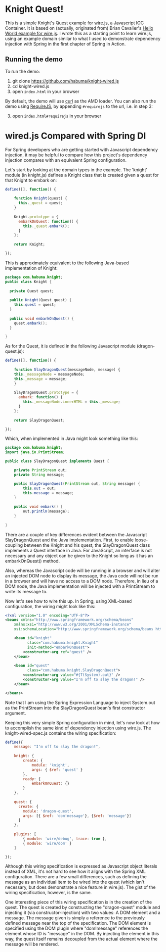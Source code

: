 # Knight Quest!

This is a simple Knight's Quest example for [wire.js](https://github.com/briancavalier/wire), a Javascript IOC Container.
It is based on (actually, originated from) Brian Cavalier's [Hello World example for wire.js](https://github.com/briancavalier/hello-wire).
I wrote this as a starting point to learn wire.js, using an example domain similar to what I used to demonstrate dependency injection
with Spring in the first chapter of Spring in Action.

## Running the demo

To run the demo:

1. git clone https://github.com/habuma/knight-wired.js
1. cd knight-wired.js
1. open `index.html` in your browser

By default, the demo will use [curl](https://github.com/unscriptable/curl) as the AMD loader.  You can also run the demo using [RequireJS](https://github.com/jrburke/requirejs.git), by appending `#requirejs` to the url, i.e. in step 3:

3. open `index.html#requirejs` in your browser

# wired.js Compared with Spring DI

For Spring developers who are getting started with Javascript dependency injection, it may be helpful to compare how this project's
dependency injection compares with an equivalent Spring configuration. 

Let's start by looking at the domain types in the example. The 'knight' module (in knight.js) defines a Knight class that is created
given a quest for that Knight to embark on:

```javascript
define([], function() {
	
	function Knight(quest) {
	  this._quest = quest;
	}
	
	Knight.prototype = {
	  embarkOnQuest: function() {
	    this._quest.embark();
	  }
	};
	
	return Knight;

});
```

This is approximately equivalent to the following Java-based implementation of Knight:

```java
package com.habuma.knight;
public class Knight {
  
  private Quest quest;
  
  public Knight(Quest quest) {
    this.quest = quest;
  }
  
  public void embarkOnQuest() {
    quest.embark();
  }

}
```

As for the Quest, it is defined in the following Javascript module (dragon-quest.js):

```javascript
define([], function() {
	
	function SlayDragonQuest(messageNode, message) {
    this._messageNode = messageNode;
    this._message = message;
	}
	
	SlayDragonQuest.prototype = {
	  embark: function() {
	    this._messageNode.innerHTML = this._message;
	  }
	};
	
	return SlayDragonQuest;

});
```

Which, when implemented in Java might look something like this:

```java
package com.habuma.knight;
import java.io.PrintStream;

public class SlayDragonQuest implements Quest {

	private PrintStream out;
	private String message;

	public SlayDragonQuest(PrintStream out, String message) {
		this.out = out;
		this.message = message;
	}
	
	public void embark() {
		out.println(message);
	}
	
}
```

There are a couple of key differences evident between the Javascript SlayDragonQuest and the Java implementation. First, to enable
loose-coupling between the Knight and his quest, the SlayDragonQuest class implements a Quest interface in Java. For JavaScript,
an interface is not necessary and any object can be given to the Knight so long as it has an embarkOnQuest() method.

Also, whereas the Javascript code will be running in a browser and will alter an injected DOM node to display its message, the Java
code will not be run in a browser and will have no access to a DOM node. Therefore, in lieu of a DOM node, the Java implementation
will be injected with a PrintStream to write its message to.

Now let's see how to wire this up. In Spring, using XML-based configuration, the wiring might look like this:

```xml
<?xml version="1.0" encoding="UTF-8"?>
<beans xmlns="http://www.springframework.org/schema/beans"
	xmlns:xsi="http://www.w3.org/2001/XMLSchema-instance"
	xsi:schemaLocation="http://www.springframework.org/schema/beans http://www.springframework.org/schema/beans/spring-beans.xsd">

    <bean id="knight"
          class="com.habuma.knight.Knight"
          init-method="embarkOnQuest">
        <constructor-arg ref="quest" />
    </bean>
    
    <bean id="quest"
          class="com.habuma.knight.SlayDragonQuest">
        <constructor-arg value="#{T(System).out}" />
        <constructor-arg value="I'm off to slay the dragon!" />
    </bean>

</beans>
```

Note that I am using the Spring Expression Language to inject System.out as the PrintStream into the SlayDragonQuest bean's first 
constructor argument.

Keeping this very simple Spring configuration in mind, let's now look at how to accomplish the same kind of dependency injection 
using wire.js. The knight-wired-spec.js contains the wiring specification:

```javascript
define({
	message: "I'm off to slay the dragon!",
	
	knight: {
		create: {
			module: 'knight',
			args: { $ref: 'quest' }
		},
		ready: {
			embarkOnQuest: {}
		}
	},
	
	quest: {
	  create: {
	    module: 'dragon-quest',
	    args: [{ $ref: 'dom!message'}, {$ref: 'message'}]
	  }
	},
	
	plugins: [
		{ module: 'wire/debug', trace: true },
		{ module: 'wire/dom' }
	]

});
```

Although this wiring specification is expressed as Javascript object literals instead of XML, it's not hard to see how it aligns with the Spring 
XML configuration. There are a few small differences, such as defining the message as an individual item to be wired into 
the quest (which isn't necessary, but does demonstrate a nice feature in wire.js). The gist of the wiring specification,
however, is the same.

One interesting piece of this wiring specification is in the creation of the quest. The quest is created by constructing
the "dragon-quest" module and injecting it (via constructor-injection) with two values: A DOM element and a message. The
message given is simply a reference to the previously defined message near the top of the specification. The DOM element is
specified using the DOM plugin where "dom!message" references the element whose ID is "message" in the DOM. By injecting the
element in this way, the quest itself remains decoupled from the actual element where the message will be rendered.

